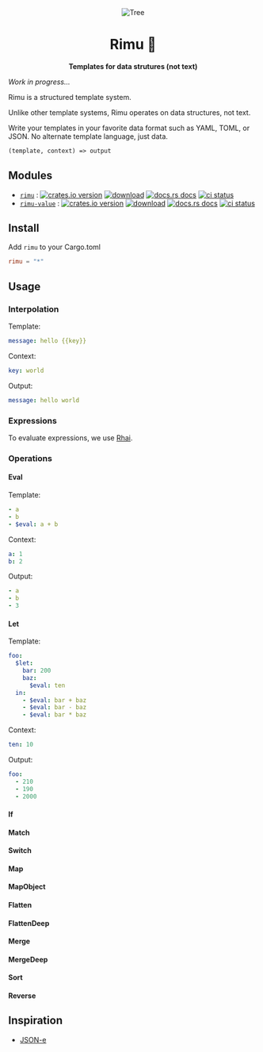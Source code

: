 <div align="center">
  <img
    alt="Tree"
    src="https://i.imgur.com/edQ8A2am.png"
  />
</div>

<h1 align="center">Rimu 🌲</h1>

<div align="center">
  <strong>
    Templates for data strutures (not text)
  </strong>
</div>

_Work in progress..._

Rimu is a structured template system.

Unlike other template systems, Rimu operates on data structures, not text.

Write your templates in your favorite data format such as YAML, TOML, or JSON. No alternate template language, just data.

```txt
(template, context) => output
```

## Modules

- [`rimu`](./rimu/) : [![crates.io version](https://img.shields.io/crates/v/rimu.svg?style=flat-square)](https://crates.io/crates/rimu) [![download](https://img.shields.io/crates/d/rimu.svg?style=flat-square)](https://crates.io/crates/rimu) [![docs.rs docs](https://img.shields.io/badge/docs-latest-blue.svg?style=flat-square)](https://docs.rs/rimu) [![ci status](https://img.shields.io/github/actions/workflow/status/ahdinosaur/rimu/rust.yml?branch=main&style=flat-square)](https://github.com/ahdinosaur/rimu/actions/workflows/rust.yml)
- [`rimu-value`](./rimu-value) : [![crates.io version](https://img.shields.io/crates/v/rimu-value.svg?style=flat-square)](https://crates.io/crates/rimu-value) [![download](https://img.shields.io/crates/d/rimu-value.svg?style=flat-square)](https://crates.io/crates/rimu-value) [![docs.rs docs](https://img.shields.io/badge/docs-latest-blue.svg?style=flat-square)](https://docs.rs/rimu-value) [![ci status](https://img.shields.io/github/actions/workflow/status/ahdinosaur/rimu-value/rust.yml?branch=main&style=flat-square)](https://github.com/ahdinosaur/rimu-value/actions/workflows/rust.yml)

## Install

Add `rimu` to your Cargo.toml

```toml
rimu = "*"
```

## Usage

### Interpolation

Template:

```yaml
message: hello {{key}}
```

Context:

```yaml
key: world
```

Output:

```yaml
message: hello world
```

### Expressions

To evaluate expressions, we use [Rhai](https://rhai.rs/).

### Operations

#### Eval

Template:

```yaml
- a
- b
- $eval: a + b
```

Context:

```yaml
a: 1
b: 2
```

Output:

```yaml
- a
- b
- 3
```

#### Let

Template:

```yaml
foo:
  $let:
    bar: 200
    baz:
      $eval: ten
  in:
    - $eval: bar + baz
    - $eval: bar - baz
    - $eval: bar * baz
```

Context:

```yaml
ten: 10
```

Output:

```yaml
foo:
  - 210
  - 190
  - 2000
```

#### If
#### Match
#### Switch
#### Map
#### MapObject
#### Flatten
#### FlattenDeep
#### Merge
#### MergeDeep
#### Sort
#### Reverse

## Inspiration

- [JSON-e](https://json-e.js.org/)
